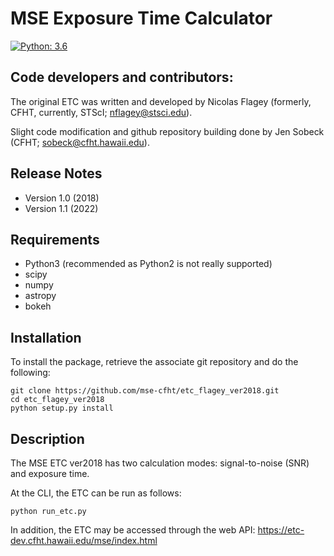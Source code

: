 MSE Exposure Time Calculator 
============================================================

[![Python: 3.6](https://img.shields.io/badge/Python->3.6-blue.svg)](#)
		
Code developers and contributors:
---------------------------------
The original ETC was written and developed by Nicolas Flagey
(formerly, CFHT, currently, STScI; nflagey@stsci.edu).

Slight code modification and github repository building done by
Jen Sobeck (CFHT; sobeck@cfht.hawaii.edu).


Release Notes
------------
* Version 1.0  (2018)
* Version 1.1  (2022)

Requirements
------------
* Python3 (recommended as Python2 is not really supported)
* scipy 
* numpy
* astropy
* bokeh

Installation
------------
To install the package, retrieve the associate git repository and do
the following: 
  
    git clone https://github.com/mse-cfht/etc_flagey_ver2018.git
    cd etc_flagey_ver2018
    python setup.py install


Description
-----------
The MSE ETC ver2018 has two calculation modes: signal-to-noise (SNR)
and exposure time. 

At the CLI, the ETC can be run as follows:

    python run_etc.py 


In addition, the ETC may be accessed through the web API: https://etc-dev.cfht.hawaii.edu/mse/index.html
